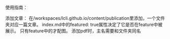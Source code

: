 使用指南：

添加文章：
在/workspaces/lcli.github.io/content/publication里添加，一个文件夹对应一篇文章。
index.md中的featured: true属性决定了它是否在feature中被展示。
只有feature中的才配图。
添加pdf时，主名需要和文件夹同名